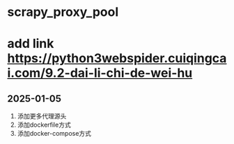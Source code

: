 # scrapy_proxy_pool

# add link https://python3webspider.cuiqingcai.com/9.2-dai-li-chi-de-wei-hu

## 2025-01-05

1. 添加更多代理源头
2. 添加dockerfile方式
3. 添加docker-compose方式

